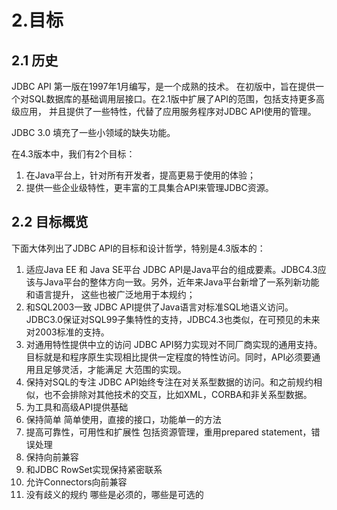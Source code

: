 # 2.目标

## 2.1 历史

JDBC API 第一版在1997年1月编写，是一个成熟的技术。
在初版中，旨在提供一个对SQL数据库的基础调用层接口。在2.1版中扩展了API的范围，包括支持更多高级应用，
并且提供了一些特性，代替了应用服务程序对JDBC API使用的管理。

JDBC 3.0 填充了一些小领域的缺失功能。

在4.3版本中，我们有2个目标：

1. 在Java平台上，针对所有开发者，提高更易于使用的体验；
2. 提供一些企业级特性，更丰富的工具集合API来管理JDBC资源。

## 2.2 目标概览

下面大体列出了JDBC API的目标和设计哲学，特别是4.3版本的：

1. 适应Java EE 和 Java SE平台
    JDBC API是Java平台的组成要素。JDBC4.3应该与Java平台的整体方向一致。另外，近年来Java平台新增了一系列新功能和语言提升，
    这些也被广泛地用于本规约；
2. 和SQL2003一致
    JDBC API提供了Java语言对标准SQL地语义访问。JDBC3.0保证对SQL99子集特性的支持，JDBC4.3也类似，在可预见的未来对2003标准的支持。
3. 对通用特性提供中立的访问
    JDBC API努力实现对不同厂商实现的通用支持。目标就是和程序原生实现相比提供一定程度的特性访问。同时，API必须要通用且足够灵活，才能满足
    大范围的实现。
4. 保持对SQL的专注
    JDBC API始终专注在对关系型数据的访问。和之前规约相似，也不会排除对其他技术的交互，比如XML，CORBA和非关系型数据。
5. 为工具和高级API提供基础
6. 保持简单
    简单使用，直接的接口，功能单一的方法
7. 提高可靠性，可用性和扩展性
    包括资源管理，重用prepared statement，错误处理
8. 保持向前兼容
9. 和JDBC RowSet实现保持紧密联系
10. 允许Connectors向前兼容
11. 没有歧义的规约
    哪些是必须的，哪些是可选的



